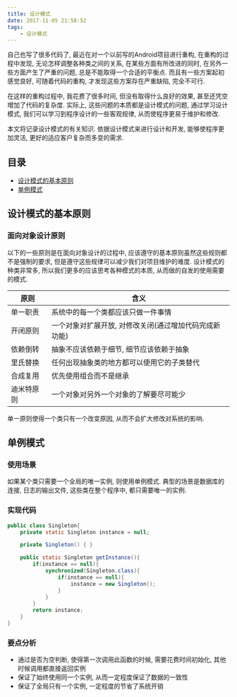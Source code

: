 ```yaml
---
title: 设计模式
date: 2017-11-05 21:58:52
tags:
	- 设计模式
---
```


自己也写了很多代码了, 最近在对一个以前写的Android项目进行重构, 在重构的过程中发现, 无论怎样调整各种类之间的关系, 在某些方面有所改进的同时, 在另外一些方面产生了严重的问题, 总是不能取得一个合适的平衡点. 而且有一些方案起初感觉良好, 可随着代码的重构, 才发现这些方案存在严重缺陷, 完全不可行.

在这样的重构过程中, 我花费了很多时间, 但没有取得什么良好的效果, 甚至还凭空增加了代码的复杂度. 实际上, 这些问题的本质都是设计模式的问题, 通过学习设计模式, 我们可以学习到程序设计的一些客观规律, 从而使程序更易于维护和修改.

本文将记录设计模式的有关知识. 依据设计模式来进行设计和开发, 能够使程序更加灵活, 更好的适应客户复杂而多变的需求.

目录
----------
- [设计模式的基本原则](#设计模式的基本原则)
- [单例模式](#单例模式)


设计模式的基本原则
--------------------

### 面向对象设计原则
以下的一些原则是在面向对象设计的过程中, 应该遵守的基本原则虽然这些规则都不是强制的要求, 但是遵守这些规律可以减少我们对项目维护的难度. 设计模式的种类非常多, 所以我们更多的应该思考各种模式的本质, 从而做的自发的使用需要的模式.


原则      | 含义
---------|-----------------------------------------------------
单一职责  | 系统中的每一个类都应该只做一件事情
开闭原则  | 一个对象对扩展开放, 对修改关闭(通过增加代码完成新功能)
依赖倒转  | 抽象不应该依赖于细节, 细节应该依赖于抽象
里氏替换  | 任何出现抽象类的地方都可以使用它的子类替代
合成复用  | 优先使用组合而不是继承
迪米特原则| 一个对象对另外一个对象的了解要尽可能少

单一原则使得一个类只有一个改变原因, 从而不会扩大修改对系统的影响.



单例模式
-------------
 
### 使用场景
如果某个类只需要一个全局的唯一实例, 则使用单例模式.  典型的场景是数据库的连接, 日志的输出文件, 这些类在整个程序中, 都只需要唯一的实例. 


### 实现代码
``` Java
public class Singleton{
    private static Singleton instance = null;

    private Singleton() { }

    public static Singleton getInstance(){
        if(instance == null){
            synchronized(Singleton.class){
                if(instance == null){
                    instance = new Singleton();
                }
            }
        }
        return instance;
    }
}
```

### 要点分析
- 通过是否为空判断, 使得第一次调用此函数的时候, 需要花费时间初始化, 其他时候调用都直接返回实例
- 保证了始终使用同一个实例, 从而一定程度保证了数据的一致性
- 保证了全局只有一个实例, 一定程度的节省了系统开销
